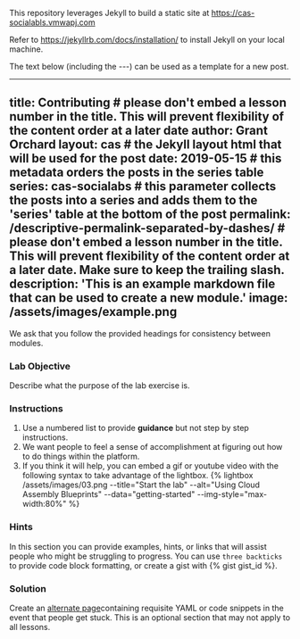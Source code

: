 This repository leverages Jekyll to build a static site at https://cas-socialabls.vmwapj.com

Refer to https://jekyllrb.com/docs/installation/ to install Jekyll on your local machine.

The text below (including the ---) can be used as a template for a new post.

---
title: Contributing # please don't embed a lesson number in the title. This will prevent flexibility of the content order at a later date
author: Grant Orchard
layout: cas # the Jekyll layout html that will be used for the post
date: 2019-05-15 # this metadata orders the posts in the series table
series: cas-socialabs  # this parameter collects the posts into a series and adds them to the 'series' table at the bottom of the post
permalink: /descriptive-permalink-separated-by-dashes/ # please don't embed a lesson number in the title. This will prevent flexibility of the content order at a later date. Make sure to keep the trailing slash.
description: 'This is an example markdown file that can be used to create a new module.'
image: /assets/images/example.png
---
We ask that you follow the provided headings for consistency between modules.

### Lab Objective
Describe what the purpose of the lab exercise is.

### Instructions
1. Use a numbered list to provide **guidance** but not step by step instructions.
2. We want people to feel a sense of accomplishment at figuring out how to do things within the platform.
3. If you think it will help, you can embed a gif or youtube video with the following syntax to take advantage of the lightbox. {% lightbox /assets/images/03.png --title="Start the lab" --alt="Using Cloud Assembly Blueprints" --data="getting-started" --img-style="max-width:80%" %}

### Hints
In this section you can provide examples, hints, or links that will assist people who might be struggling to progress.
You can use ```three backticks``` to provide code block formatting, or create a gist with {% gist gist_id %}.

### Solution
Create an [alternate page](https://with-a-link)containing requisite YAML or code snippets in the event that people get stuck. This is an optional section that may not apply to all lessons.
